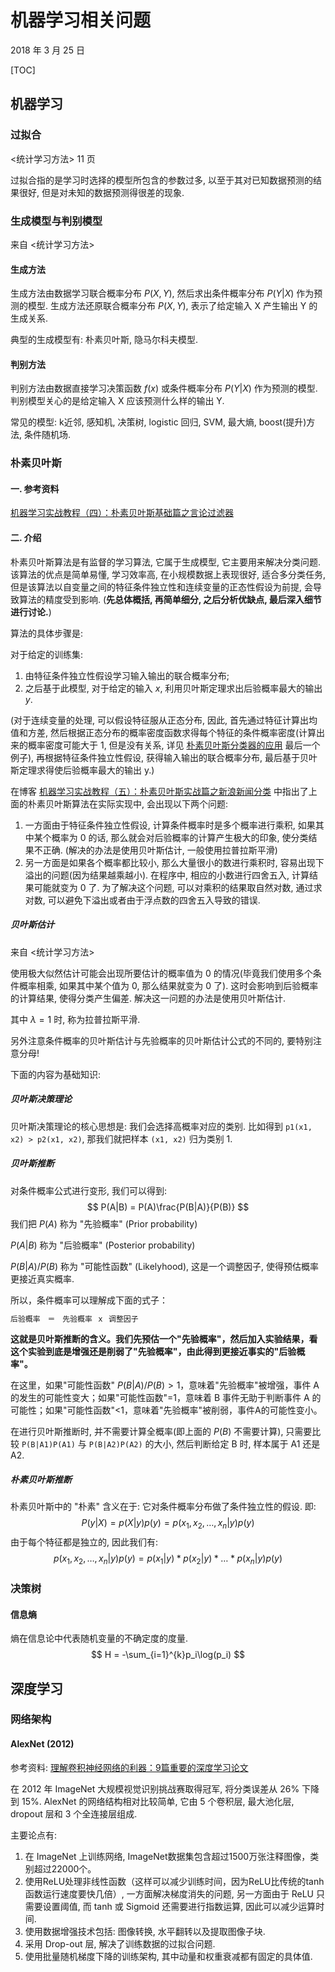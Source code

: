 # 机器学习相关问题

2018 年 3 月 25 日

[TOC]



## 机器学习



### 过拟合

<统计学习方法> 11 页

过拟合指的是学习时选择的模型所包含的参数过多, 以至于其对已知数据预测的结果很好, 但是对未知的数据预测得很差的现象.



### 生成模型与判别模型

来自 <统计学习方法>

#### 生成方法

生成方法由数据学习联合概率分布 $P(X, Y)$, 然后求出条件概率分布 $P(Y|X)$ 作为预测的模型. 生成方法还原联合概率分布 $P(X, Y)$, 表示了给定输入 X 产生输出 Y 的生成关系.

典型的生成模型有: 朴素贝叶斯, 隐马尔科夫模型.



#### 判别方法

判别方法由数据直接学习决策函数 $f(x)$ 或条件概率分布 $P(Y|X)$ 作为预测的模型. 判别模型关心的是给定输入 X 应该预测什么样的输出 Y. 

常见的模型: k近邻, 感知机, 决策树, logistic 回归, SVM, 最大熵, boost(提升)方法, 条件随机场.



### 朴素贝叶斯

#### 一. 参考资料

[机器学习实战教程（四）：朴素贝叶斯基础篇之言论过滤器](http://cuijiahua.com/blog/2017/11/ml_4_bayes_1.html)

#### 二. 介绍

朴素贝叶斯算法是有监督的学习算法, 它属于生成模型, 它主要用来解决分类问题. 该算法的优点是简单易懂, 学习效率高, 在小规模数据上表现很好, 适合多分类任务, 但是该算法以自变量之间的特征条件独立性和连续变量的正态性假设为前提, 会导致算法的精度受到影响. (**先总体概括, 再简单细分, 之后分析优缺点, 最后深入细节进行讨论.**)

算法的具体步骤是:

对于给定的训练集:

1. 由特征条件独立性假设学习输入输出的联合概率分布;
2. 之后基于此模型, 对于给定的输入 $x$, 利用贝叶斯定理求出后验概率最大的输出 $y$.



(对于连续变量的处理, 可以假设特征服从正态分布, 因此, 首先通过特征计算出均值和方差, 然后根据正态分布的概率密度函数求得每个特征的条件概率密度(计算出来的概率密度可能大于 1, 但是没有关系, 详见 [朴素贝叶斯分类器的应用](http://www.ruanyifeng.com/blog/2013/12/naive_bayes_classifier.html) 最后一个例子), 再根据特征条件独立性假设, 获得输入输出的联合概率分布, 最后基于贝叶斯定理求得使后验概率最大的输出 y.)



在博客 [机器学习实战教程（五）：朴素贝叶斯实战篇之新浪新闻分类](http://cuijiahua.com/blog/2017/11/ml_5_bayes_2.html) 中指出了上面的朴素贝叶斯算法在实际实现中, 会出现以下两个问题:

1. 一方面由于特征条件独立性假设, 计算条件概率时是多个概率进行乘积, 如果其中某个概率为 0 的话, 那么就会对后验概率的计算产生极大的印象, 使分类结果不正确. (解决的办法是使用贝叶斯估计, 一般使用拉普拉斯平滑)
2. 另一方面是如果各个概率都比较小, 那么大量很小的数进行乘积时, 容易出现下溢出的问题(因为结果越乘越小). 在程序中, 相应的小数进行四舍五入, 计算结果可能就变为 0 了. 为了解决这个问题, 可以对乘积的结果取自然对数, 通过求对数, 可以避免下溢出或者由于浮点数的四舍五入导致的错误.



##### 贝叶斯估计

来自 <统计学习方法>

使用极大似然估计可能会出现所要估计的概率值为 0 的情况(毕竟我们使用多个条件概率相乘, 如果其中某个值为 0, 那么结果就变为 0 了). 这时会影响到后验概率的计算结果, 使得分类产生偏差. 解决这一问题的办法是使用贝叶斯估计. 

其中 $\lambda = 1$ 时, 称为拉普拉斯平滑.

另外注意条件概率的贝叶斯估计与先验概率的贝叶斯估计公式的不同的, 要特别注意分母!



下面的内容为基础知识: 

##### 贝叶斯决策理论

贝叶斯决策理论的核心思想是: 我们会选择高概率对应的类别. 比如得到 `p1(x1, x2) > p2(x1, x2)`, 那我们就把样本 `(x1, x2)` 归为类别 1.

##### 贝叶斯推断

对条件概率公式进行变形, 我们可以得到:
$$
P(A|B) = P(A)\frac{P(B|A)}{P(B)}
$$
我们把 $P(A)$ 称为 "先验概率" (Prior probability)

$P(A|B)$ 称为 "后验概率" (Posterior probability)

$P(B|A)/P(B)$ 称为 "可能性函数" (Likelyhood), 这是一个调整因子, 使得预估概率更接近真实概率.

所以，条件概率可以理解成下面的式子：

```bash
后验概率　＝　先验概率 ｘ 调整因子
```

**这就是贝叶斯推断的含义。我们先预估一个"先验概率"，然后加入实验结果，看这个实验到底是增强还是削弱了"先验概率"，由此得到更接近事实的"后验概率"。**

在这里，如果"可能性函数" $P(B|A)/P(B)>1$，意味着"先验概率"被增强，事件 A 的发生的可能性变大；如果"可能性函数"=1，意味着 B 事件无助于判断事件 A 的可能性；如果"可能性函数"<1，意味着"先验概率"被削弱，事件A的可能性变小。

在进行贝叶斯推断时, 并不需要计算全概率(即上面的 $P(B)$ 不需要计算), 只需要比较 `P(B|A1)P(A1)` 与 `P(B|A2)P(A2)` 的大小, 然后判断给定 B 时, 样本属于 A1 还是 A2.

##### 朴素贝叶斯推断

朴素贝叶斯中的 "朴素" 含义在于: 它对条件概率分布做了条件独立性的假设. 即:
$$
P(y|X) = p(X|y)p(y) = p(x_1, x_2, \ldots, x_n|y)p(y)
$$
由于每个特征都是独立的, 因此我们有:
$$
p(x_1, x_2, \ldots, x_n|y)p(y) = p(x_1|y)*p(x_2|y)*\ldots*p(x_n|y)p(y)
$$


### 决策树

#### 信息熵

熵在信息论中代表随机变量的不确定度的度量.
$$
H = -\sum_{i=1}^{k}p_i\log(p_i)
$$




## 深度学习

### 网络架构

#### AlexNet (2012)

参考资料: [理解卷积神经网络的利器：9篇重要的深度学习论文](https://mp.weixin.qq.com/s/yf7gnKNqQnPSNAMTZmCuqA)

在 2012 年 ImageNet 大规模视觉识别挑战赛取得冠军, 将分类误差从 26% 下降到 15%. AlexNet 的网络结构相对比较简单, 它由 5 个卷积层, 最大池化层, dropout 层和 3 个全连接层组成.

主要论点有:

1.  在 ImageNet 上训练网络, ImageNet数据集包含超过1500万张注释图像，类别超过22000个。
2.  使用ReLU处理非线性函数（这样可以减少训练时间，因为ReLU比传统的tanh函数运行速度要快几倍）, 一方面解决梯度消失的问题, 另一方面由于 ReLU 只需要设置阈值, 而 tanh 或 Sigmoid 还需要进行指数运算, 因此可以减少运算时间.
3.  使用数据增强技术包括: 图像转换, 水平翻转以及提取图像子块.
4.  采用 Drop-out 层, 解决了训练数据的过拟合问题.
5.  使用批量随机梯度下降的训练架构, 其中动量和权重衰减都有固定的具体值.